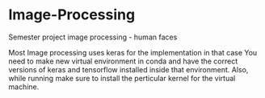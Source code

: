 # Image-Processing
Semester project image processing - human faces


Most Image processing uses keras for the implementation in that case You need to make new virtual environment in conda and have the correct versions of keras and tensorflow installed inside that environment. Also, while running make sure to install the perticular kernel for the virtual machine.
